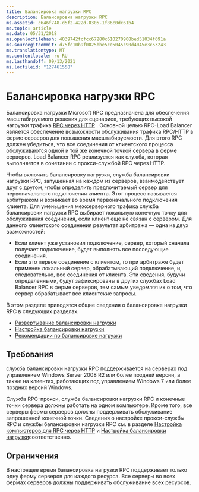 ```yaml
---
title: Балансировка нагрузки RPC
description: Балансировка нагрузки RPC
ms.assetid: c646f748-d5f2-422d-8305-1f86c0dc61b4
ms.topic: article
ms.date: 05/31/2018
ms.openlocfilehash: 4039742fcfcc67280c610270908bed51034f691a
ms.sourcegitcommit: d75fc10b9f0825bbe5ce5045c90d4045e3c53243
ms.translationtype: MT
ms.contentlocale: ru-RU
ms.lasthandoff: 09/13/2021
ms.locfileid: "127461558"
---
```

# <a name="rpc-load-balancing"></a>Балансировка нагрузки RPC

Балансировка нагрузки Microsoft RPC предназначена для обеспечения масштабируемого решения для сценариев, требующих высокой нагрузки трафика [RPC через HTTP](remote-procedure-calls-using-rpc-over-http.md) . Основной целью RPC-Load Balancer является обеспечение возможности обслуживания трафика RPC/HTTP в ферме серверов для повышения масштабируемости. Для этого RPC должен убедиться, что все соединения от клиентского процесса обслуживаются одной и той же конечной точкой сервера в ферме серверов. Load Balancer RPC реализуется как служба, которая выполняется в сочетании с прокси-службой RPC через HTTP.

Чтобы включить балансировку нагрузки, служба балансировки нагрузки RPC, запущенная на каждом из серверов, взаимодействует друг с другом, чтобы определить предпочитаемый сервер для первоначального подключения клиента. Этот процесс называется арбитражом и возникает во время первоначального подключения клиента. Для уменьшения межсерверного трафика служба балансировки нагрузки RPC выбирает локальную конечную точку для обслуживания соединения, если клиент еще не связан с сервером. Для данного клиентского соединения результат арбитража — одна из двух возможностей:

-   Если клиент уже установил подключение, сервер, который сначала получает подключение, будет выполнять все последующие соединения.
-   Если это первое соединение с клиентом, то при арбитраже будет применен локальный сервер, обрабатывающий подключение, и, следовательно, все соединения от клиента. Эти сведения, будучи определенными, будут зафиксированы в других службах Load Balancer RPC в ферме серверов, тем самым уведомляя их о том, что сервер обрабатывает все клиентские запросы.

В этом разделе приводятся общие сведения о балансировке нагрузки RPC в следующих разделах.

-   [Развертывание балансировки нагрузки](deploying-load-balancing.md)
-   [Настройка балансировки нагрузки](configuring-load-balancing.md)
-   [Рекомендации по балансировке нагрузки](load-balancing-best-practices.md)

## <a name="requirements"></a>Требования

служба балансировки нагрузки RPC поддерживается на серверах под управлением Windows Server 2008 R2 или более поздней версии, а также на клиентах, работающих под управлением Windows 7 или более поздних версий Windows.

Служба RPC-прокси, служба балансировки нагрузки RPC и конечные точки сервера должны работать на одном компьютере. Кроме того, все серверы фермы серверов должны поддерживать обслуживание запрошенной конечной точки. Сведения о настройке прокси-службы RPC и службы балансировки нагрузки RPC см. в разделе [Настройка компьютеров для RPC через HTTP](configuring-computers-for-rpc-over-http.md) и [Настройка балансировки нагрузки](configuring-load-balancing.md)соответственно.

## <a name="limitations"></a>Ограничения

В настоящее время балансировка нагрузки RPC поддерживает только одну ферму серверов для каждого ресурса. Все серверы во всех фермах серверов должны поддерживать обслуживание всех ресурсов.

 

 




